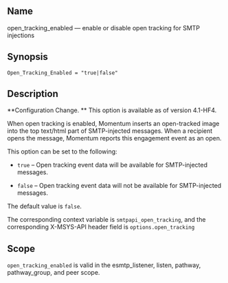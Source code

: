 <a name="config.open_tracking_enabled"></a>
## Name

open_tracking_enabled — enable or disable open tracking for SMTP injections

## Synopsis

`Open_Tracking_Enabled = "true|false"`

<a name="idp25689728"></a>
## Description

**Configuration Change. ** This option is available as of version 4.1-HF4.

When open tracking is enabled, Momentum inserts an open-tracked image into the top text/html part of SMTP-injected messages. When a recipient opens the message, Momentum reports this engagement event as an open.

This option can be set to the following:

*   `true` – Open tracking event data will be available for SMTP-injected messages.

*   `false` – Open tracking event data will not be available for SMTP-injected messages.

The default value is `false`.

The corresponding context variable is `smtpapi_open_tracking`, and the corresponding X-MSYS-API header field is `options.open_tracking`

<a name="idp25699968"></a>
## Scope

`open_tracking_enabled` is valid in the esmtp_listener, listen, pathway, pathway_group, and peer scope.

